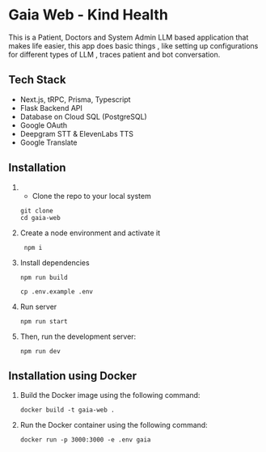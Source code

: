 # Gaia Web - Kind Health
This is a Patient, Doctors and System Admin LLM based application that makes life easier, this app does basic things , like setting up configurations for different types of LLM , traces patient and bot conversation.

## Tech Stack
- Next.js, tRPC, Prisma, Typescript
- Flask Backend API
- Database on Cloud SQL (PostgreSQL)
- Google OAuth
- Deepgram STT & ElevenLabs TTS
- Google Translate

## Installation

1. - Clone the repo to your local system
   ```git
   git clone
   cd gaia-web
   ```

2. Create a node environment and activate it
   ```bash:
    npm i
    ```
3. Install dependencies
    ```bash:
    npm run build

    cp .env.example .env
    ```

4. Run server
   ```bash:
   npm run start
   ```

5. Then, run the development server:
    ```bash:
   npm run dev
   ```

## Installation using Docker
1. Build the Docker image using the following command:
    ```bash:
    docker build -t gaia-web .
    ```

2. Run the Docker container using the following command:
    ```bash:
    docker run -p 3000:3000 -e .env gaia
    ```
